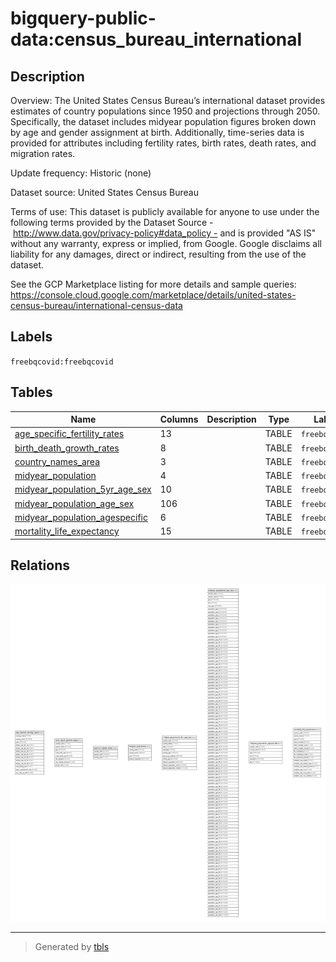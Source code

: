 # bigquery-public-data:census_bureau_international

## Description

Overview: The United States Census Bureau’s international dataset provides estimates of country populations since 1950 and projections through 2050. Specifically, the dataset includes midyear population figures broken down by age and gender assignment at birth. Additionally, time-series data is provided for attributes including fertility rates, birth rates, death rates, and migration rates.  
  
Update frequency: Historic (none)  
  
Dataset source: United States Census Bureau  
  
Terms of use: This dataset is publicly available for anyone to use under the following terms provided by the Dataset Source - http://www.data.gov/privacy-policy#data_policy - and is provided "AS IS" without any warranty, express or implied, from Google. Google disclaims all liability for any damages, direct or indirect, resulting from the use of the dataset.  
  
See the GCP Marketplace listing for more details and sample queries: https://console.cloud.google.com/marketplace/details/united-states-census-bureau/international-census-data

## Labels

`freebqcovid:freebqcovid`

## Tables

| Name | Columns | Description | Type | Labels |
| ---- | ------- | ------- | ---- | ------ |
| [age_specific_fertility_rates](age_specific_fertility_rates.md) | 13 |  | TABLE | `freebqcovid:` |
| [birth_death_growth_rates](birth_death_growth_rates.md) | 8 |  | TABLE | `freebqcovid:` |
| [country_names_area](country_names_area.md) | 3 |  | TABLE | `freebqcovid:` |
| [midyear_population](midyear_population.md) | 4 |  | TABLE | `freebqcovid:` |
| [midyear_population_5yr_age_sex](midyear_population_5yr_age_sex.md) | 10 |  | TABLE | `freebqcovid:` |
| [midyear_population_age_sex](midyear_population_age_sex.md) | 106 |  | TABLE | `freebqcovid:` |
| [midyear_population_agespecific](midyear_population_agespecific.md) | 6 |  | TABLE | `freebqcovid:` |
| [mortality_life_expectancy](mortality_life_expectancy.md) | 15 |  | TABLE | `freebqcovid:` |

## Relations

![er](schema.svg)

---

> Generated by [tbls](https://github.com/k1LoW/tbls)
